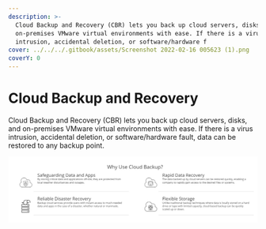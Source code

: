 ```yaml
---
description: >-
  Cloud Backup and Recovery (CBR) lets you back up cloud servers, disks, and
  on-premises VMware virtual environments with ease. If there is a virus
  intrusion, accidental deletion, or software/hardware f
cover: ../../../.gitbook/assets/Screenshot 2022-02-16 005623 (1).png
coverY: 0
---
```


# Cloud Backup and Recovery

Cloud Backup and Recovery (CBR) lets you back up cloud servers, disks, and on-premises VMware virtual environments with ease. If there is a virus intrusion, accidental deletion, or software/hardware fault, data can be restored to any backup point.

![](<../../../.gitbook/assets/image (19).png>)
